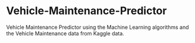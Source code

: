 # Vehicle-Maintenance-Predictor
Vehicle Maintenance Predictor using the Machine Learning algorithms and the Vehicle Maintenance data from Kaggle data.
